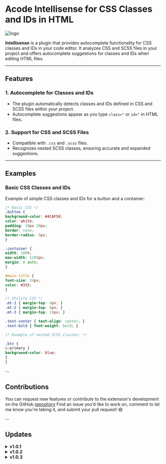 # Acode Intellisense for CSS Classes and IDs in HTML

![logo](https://i.ibb.co/xSmW5qv/logo-css-intellisense.png)

**Intellisense** is a plugin that provides autocomplete functionality for CSS classes and IDs in your code editor. It analyzes CSS and SCSS files in your project and offers autocomplete suggestions for classes and IDs when editing HTML files.

---

## Features

### 1. Autocomplete for Classes and IDs
- The plugin automatically detects classes and IDs defined in CSS and SCSS files within your project.
- Autocomplete suggestions appear as you type `class="` or `id="` in HTML files.

### 2. Support for CSS and SCSS Files
- Compatible with `.css` and `.scss` files.
- Recognizes nested SCSS classes, ensuring accurate and expanded suggestions.

---

## Examples

### Basic CSS Classes and IDs
Example of simple CSS classes and IDs for a button and a container:

```css
/* Basic CSS */
.button {
background-color: #4CAF50;
color: white;
padding: 10px 20px;
border: none;
border-radius: 5px;
}

.container {
width: 100%;
max-width: 1200px;
margin: 0 auto;
}

#main-title {
font-size: 24px;
color: #333;
}

/* Utility CSS */
.mt-1 { margin-top: 4px; }
.mt-2 { margin-top: 8px; }
.mt-3 { margin-top: 16px; }

.text-center { text-align: center; }
.text-bold { font-weight: bold; }

/* Example of nested SCSS classes: */

.btn {
&-primary {
background-color: blue;
}
}

```

--

## Contributions

You can request new features or contribute to the extension's development on the GitHub [repository]("https://github.com/ronilson-users/css-intellisense.git")
Find an issue you’d like to work on, comment to let me know you're taking it, and submit your pull request! :smile:

--


## Updates

<details>
 <summary>
  <strong>v1.0.1</strong>
 </summary>
 
- Initial release with support for CSS and SCSS files.  
- Autocomplete for classes and IDs in HTML.

</details>

<details>
 <summary>
  <strong>v1.0.2</strong>
 </summary>
 
- Fixed an issue where newly added CSS classes were not being updated in the suggestions.  
- Improved overall performance and accuracy of the autocomplete suggestions.

</details>

<details>
 <summary>
  <strong>v1.0.3</strong>
 </summary>
 
- Fixed minor bugs.  
- Removed unnecessary logs for a cleaner output.

</details>